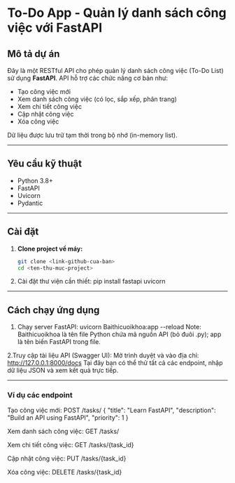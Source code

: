 # To-Do App - Quản lý danh sách công việc với FastAPI

## Mô tả dự án

Đây là một RESTful API cho phép quản lý danh sách công việc (To-Do List) sử dụng **FastAPI**. API hỗ trợ các chức năng cơ bản như:

- Tạo công việc mới
- Xem danh sách công việc (có lọc, sắp xếp, phân trang)
- Xem chi tiết công việc
- Cập nhật công việc
- Xóa công việc

Dữ liệu được lưu trữ tạm thời trong bộ nhớ (in-memory list).

---

## Yêu cầu kỹ thuật

- Python 3.8+
- FastAPI
- Uvicorn
- Pydantic

---

## Cài đặt

1. **Clone project về máy:**
   ```bash
   git clone <link-github-cua-ban>
   cd <ten-thu-muc-project>

2. Cài đặt thư viện cần thiết:
pip install fastapi uvicorn

---

## Cách chạy ứng dụng

1. Chạy server FastAPI:
uvicorn Baithicuoikhoa:app --reload
Note: Baithicuoikhoa là tên file Python chứa mã nguồn API (bỏ đuôi .py); app là tên biến FastAPI trong file.

2.Truy cập tài liệu API (Swagger UI):
Mở trình duyệt và vào địa chỉ: http://127.0.0.1:8000/docs
Tại đây bạn có thể thử tất cả các endpoint, nhập dữ liệu JSON và xem kết quả trực tiếp.

---
### Ví dụ các endpoint
Tạo công việc mới:
POST /tasks/
{
  "title": "Learn FastAPI",
  "description": "Build an API using FastAPI",
  "priority": 1
}

Xem danh sách công việc:
GET /tasks/

Xem chi tiết công việc:
GET /tasks/{task_id}

Cập nhật công việc:
PUT /tasks/{task_id}

Xóa công việc:
DELETE /tasks/{task_id}